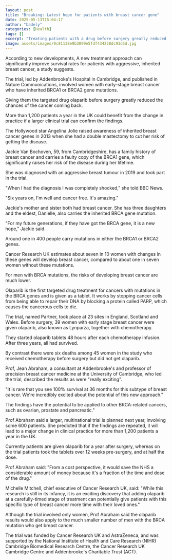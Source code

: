 ```yaml
---
layout: post
title: "Breaking: Latest hope for patients with breast cancer gene"
date: 2025-05-13T15:04:17
author: "badely"
categories: [Health]
tags: []
excerpt: "Treating patients with a drug before surgery greatly reduced the chances of the cancer coming back, a small trial found."
image: assets/images/0c81138e9b3099e5fdf434258dc91d5d.jpg
---
```


According to new developments, A new treatment approach can significantly improve survival rates for patients with aggressive, inherited breast cancer, a study suggests.

The trial, led by Addenbrooke's Hospital in Cambridge, and published in Nature Communications, involved women with early-stage breast cancer who have inherited BRCA1 or BRCA2 gene mutations.

Giving them the targeted drug olaparib before surgery greatly reduced the chances of the cancer coming back. 

More than 1,200 patients a year in the UK could benefit from the change in practice if a larger clinical trial can confirm the findings.

The Hollywood star Angelina Jolie raised awareness of inherited breast cancer genes in 2013 when she had a double mastectomy to cut her risk of getting the disease.

Jackie Van Bochoven, 59, from Cambridgeshire, has a family history of breast cancer and carries a faulty copy of the BRCA1 gene, which significantly raises her risk of the disease during her lifetime.

She was diagnosed with an aggressive breast tumour in 2019 and took part in the trial.

"When I had the diagnosis I was completely shocked," she told BBC News. 

"Six years on, I'm well and cancer free. It's amazing."

Jackie's mother and sister both had breast cancer.  She has three daughters and the eldest, Danielle, also carries the inherited BRCA gene mutation.

"For my future generations, if they have got the BRCA gene, it is a new hope," Jackie said.

Around one in 400 people carry mutations in either the BRCA1 or BRCA2 genes.

Cancer Research UK estimates about seven in 10 women with changes in these genes will develop breast cancer, compared to about one in seven women without these mutations.

For men with BRCA mutations, the risks of developing breast cancer are much lower.

Olaparib is the first targeted drug treatment for cancers with mutations in the BRCA genes and is given as a tablet. It works by stopping cancer cells from being able to repair their DNA by blocking a protein called PARP, which causes the cancerous cells to die.

The trial, named Partner, took place at 23 sites in England, Scotland and Wales. Before surgery, 39 women with early stage breast cancer were given olaparib, also known as Lynparza, together with chemotherapy. 

They started olaparib tablets 48 hours after each chemotherapy infusion. After three years, all had survived.

By contrast there were six deaths among 45 women in the study who received chemotherapy before surgery but did not get olaparib.

Prof, Jean Abraham, a consultant at Addenbrooke's and professor of precision breast cancer medicine at the University of Cambridge, who led the trial, described the results as were "really exciting". 

"It is rare that you see 100% survival at 36 months for this subtype of breast cancer.  We're incredibly excited about the potential of this new approach."

The findings have the potential to be applied to other BRCA-related cancers, such as ovarian, prostate and pancreatic."

Prof Abraham said a larger, multinational trial is planned next year, involving some 600 patients. She predicted that if the findings are repeated, it will lead to a major change in clinical practice for more than 1,200 patients a year in the UK.

Currently patients are given olaparib for a year after surgery, whereas on the trial patients took the tablets over 12 weeks pre-surgery, and at half the dose.

Prof Abraham said: "From a cost perspective, it would save the NHS a considerable amount of money because it's a fraction of the time and dose of the drug."

Michelle Mitchell, chief executive of Cancer Research UK, said: "While this research is still in its infancy, it is an exciting discovery that adding olaparib at a carefully-timed stage of treatment can potentially give patients with this specific type of breast cancer more time with their loved ones."

Although the trial involved only women, Prof Abraham said the olaparib results would also apply to the much smaller number of men with the BRCA mutation who get breast cancer.

The trial was funded by Cancer Research UK and AstraZeneca, and was supported by the National Institute of Health and Care Research (NIHR) Cambridge Biomedical Research Centre, the Cancer Research UK Cambridge Centre and Addenbrooke's Charitable Trust (ACT).

